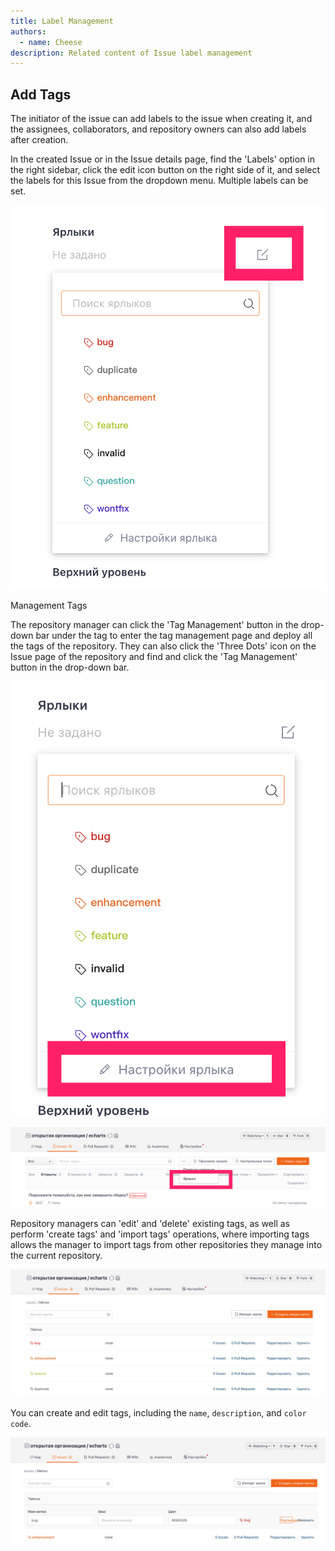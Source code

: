 ```yaml
---
title: Label Management
authors:
  - name: Cheese
description: Related content of Issue label management
---
```


## Add Tags

The initiator of the issue can add labels to the issue when creating it, and the assignees, collaborators, and repository owners can also add labels after creation.

In the created Issue or in the Issue details page, find the 'Labels' option in the right sidebar, click the edit icon button on the right side of it, and select the labels for this Issue from the dropdown menu. Multiple labels can be set.

![](tag.assets/image.png)

Management Tags

The repository manager can click the 'Tag Management' button in the drop-down bar under the tag to enter the tag management page and deploy all the tags of the repository. They can also click the 'Three Dots' icon on the Issue page of the repository and find and click the 'Tag Management' button in the drop-down bar.

![](tag.assets/image-1.png)

![](tag.assets/image-2.png)

Repository managers can 'edit' and 'delete' existing tags, as well as perform 'create tags' and 'import tags' operations, where importing tags allows the manager to import tags from other repositories they manage into the current repository.

![](tag.assets/image-3.png)

You can create and edit tags, including the `name`, `description`, and `color code`.

![](tag.assets/image-4.png)